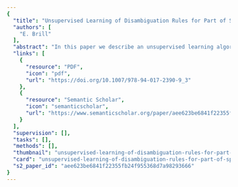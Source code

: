 ```yaml
---
{
  "title": "Unsupervised Learning of Disambiguation Rules for Part of Speech Tagging",
  "authors": [
    "E. Brill"
  ],
  "abstract": "In this paper we describe an unsupervised learning algorithm for automatically training a rule-based part of speech tagger without using a manually tagged corpus. We compare this algorithm to the Baum-Welch algorithm, used for unsupervised training of stochastic taggers. Next, we show a method for combining unsupervised and supervised rule-based training algorithms to create a highly accurate tagger using only a small amount of manually tagged text1.",
  "links": [
    {
      "resource": "PDF",
      "icon": "pdf",
      "url": "https://doi.org/10.1007/978-94-017-2390-9_3"
    },
    {
      "resource": "Semantic Scholar",
      "icon": "semanticscholar",
      "url": "https://www.semanticscholar.org/paper/aee623be6841f22355fb24f955368d7a98293666"
    }
  ],
  "supervision": [],
  "tasks": [],
  "methods": [],
  "thumbnail": "unsupervised-learning-of-disambiguation-rules-for-part-of-speech-tagging-thumb.jpg",
  "card": "unsupervised-learning-of-disambiguation-rules-for-part-of-speech-tagging-card.jpg",
  "s2_paper_id": "aee623be6841f22355fb24f955368d7a98293666"
}
---
```


